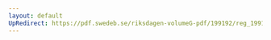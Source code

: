 ```yaml
---
layout: default
UpRedirect: https://pdf.swedeb.se/riksdagen-volumeG-pdf/199192/reg_199192/reg_199192_0335.pdf
---
```

